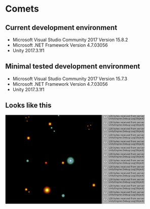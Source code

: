 # Comets
## Current development environment
* Microsoft Visual Studio Community 2017 Version 15.8.2
* Microsoft .NET Framework Version 4.7.03056
* Unity 2017.3.1f1
## Minimal tested development environment
* Microsoft Visual Studio Community 2017 Version 15.7.3
* Microsoft .NET Framework Version 4.7.03056
* Unity 2017.3.1f1
## Looks like this
![Yay!!!](Images/yay.gif)